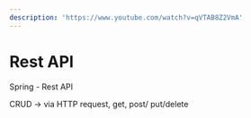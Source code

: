 ```yaml
---
description: 'https://www.youtube.com/watch?v=qVTAB8Z2VmA'
---
```


# Rest API

Spring - Rest API 

CRUD -&gt; via HTTP request, get, post/ put/delete

